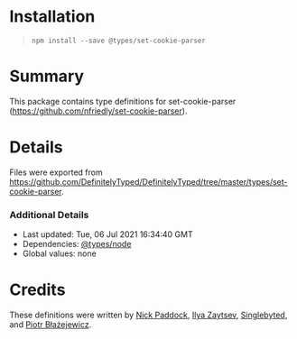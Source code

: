 # Installation
> `npm install --save @types/set-cookie-parser`

# Summary
This package contains type definitions for set-cookie-parser (https://github.com/nfriedly/set-cookie-parser).

# Details
Files were exported from https://github.com/DefinitelyTyped/DefinitelyTyped/tree/master/types/set-cookie-parser.

### Additional Details
 * Last updated: Tue, 06 Jul 2021 16:34:40 GMT
 * Dependencies: [@types/node](https://npmjs.com/package/@types/node)
 * Global values: none

# Credits
These definitions were written by [Nick Paddock](https://github.com/nickp10), [Ilya Zaytsev](https://github.com/ilyaztsv), [Singlebyted](https://github.com/singlebyted), and [Piotr Błażejewicz](https://github.com/peterblazejewicz).
